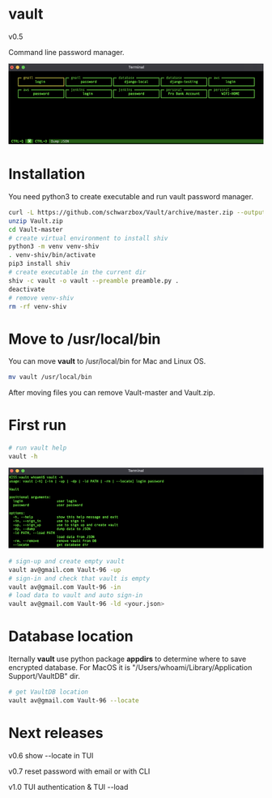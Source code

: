 # vault

v0.5

Command line password manager.

![Screenshot](screenshot/screenshot1.png)

# Installation

You need python3 to create executable and run vault password manager.

```bash
curl -L https://github.com/schwarzbox/Vault/archive/master.zip --output Vault.zip
unzip Vault.zip
cd Vault-master
# create virtual environment to install shiv
python3 -m venv venv-shiv
. venv-shiv/bin/activate
pip3 install shiv
# create executable in the current dir
shiv -c vault -o vault --preamble preamble.py .
deactivate
# remove venv-shiv
rm -rf venv-shiv
```

# Move to /usr/local/bin

You can move <strong>vault</strong> to /usr/local/bin for Mac and Linux OS.

``` bash
mv vault /usr/local/bin
```

After moving files you can remove Vault-master and Vault.zip.


# First run

```bash
# run vault help
vault -h
```

![Screenshot](screenshot/screenshot2.png)

```bash
# sign-up and create empty vault
vault av@gmail.com Vault-96 -up
# sign-in and check that vault is empty
vault av@gmail.com Vault-96 -in
# load data to vault and auto sign-in
vault av@gmail.com Vault-96 -ld <your.json>
```

# Database location

Iternally <strong>vault</strong> use python package <strong>appdirs</strong> to determine where to save encrypted database. For MacOS it is "/Users/whoami/Library/Application Support/VaultDB" dir.

```bash
# get VaultDB location
vault av@gmail.com Vault-96 --locate
```

# Next releases

v0.6 show --locate in TUI

v0.7 reset password with email or with CLI

v1.0 TUI authentication & TUI --load
